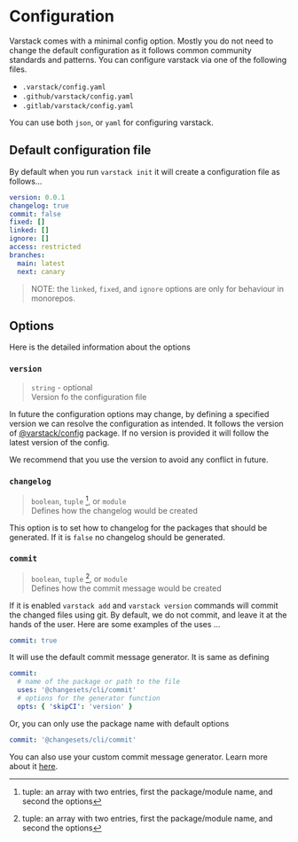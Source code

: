 # Configuration

Varstack comes with a minimal config option. Mostly you do not need to change the default configuration as it follows common community standards and patterns. You can configure varstack via one of the following files.

- `.varstack/config.yaml`
- `.github/varstack/config.yaml`
- `.gitlab/varstack/config.yaml`

You can use both `json`, or `yaml` for configuring varstack.

## Default configuration file

By default when you run `varstack init` it will create a configuration file as follows...

```yaml
version: 0.0.1
changelog: true
commit: false
fixed: []
linked: []
ignore: []
access: restricted
branches:
  main: latest
  next: canary
```

> NOTE: the `linked`, `fixed`, and `ignore` options are only for behaviour in monorepos.

## Options

Here is the detailed information about the options

### `version`

> `string` - optional\
> Version fo the configuration file

In future the configuration options may change, by defining a specified version we can resolve the configuration as intended. It follows the version of [@varstack/config]() package. If no version is provided it will follow the latest version of the config.

We recommend that you use the version to avoid any conflict in future.

### `changelog`

> `boolean`, `tuple` [^1], or `module`\
> Defines how the changelog would be created

This option is to set how to changelog for the packages that should be generated. If it is `false` no changelog should be generated.

### `commit`

> `boolean`, `tuple` [^1], or `module`\
> Defines how the commit message would be created

If it is enabled `varstack add` and `varstack version` commands will commit the changed files using git. By default, we do not commit, and leave it at the hands of the user. Here are some examples of the uses ...

```yaml
commit: true
```

It will use the default commit message generator. It is same as defining

```yaml
commit:
  # name of the package or path to the file
  uses: '@changesets/cli/commit'
  # options for the generator function
  opts: { 'skipCI': 'version' }
```

Or, you can only use the package name with default options

```yaml
commit: '@changesets/cli/commit'
```

You can also use your custom commit message generator. Learn more about it [here]().

[^1]: tuple: an array with two entries, first the package/module name, and second the options
